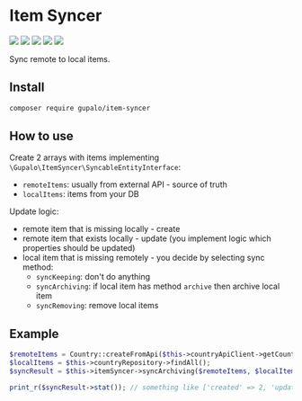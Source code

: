 Item Syncer
===========

[![](http://poser.pugx.org/gupalo/item-syncer/version)](https://packagist.org/packages/gupalo/item-syncer)
[![](http://poser.pugx.org/gupalo/item-syncer/require/php)](https://packagist.org/packages/gupalo/item-syncer)
[![](https://img.shields.io/packagist/dt/gupalo/item-syncer)](https://packagist.org/packages/gupalo/item-syncer)
![](https://img.shields.io/github/last-commit/gupalo/item-syncer/main)
![](https://img.shields.io/github/actions/workflow/status/gupalo/item-syncer/test.yaml?branch=main)

Sync remote to local items.

## Install

```bash
composer require gupalo/item-syncer
```

## How to use

Create 2 arrays with items implementing `\Gupalo\ItemSyncer\SyncableEntityInterface`:

* `remoteItems`: usually from external API - source of truth
* `localItems`: items from your DB

Update logic:

* remote item that is missing locally - create
* remote item that exists locally - update (you implement logic which properties should be updated)
* local item that is missing remotely - you decide by selecting sync method:
  * `syncKeeping`: don't do anything
  * `syncArchiving`: if local item has method `archive` then archive local item
  * `syncRemoving`: remove local items

## Example

```php
$remoteItems = Country::createFromApi($this->countryApiClient->getCountries());
$localItems = $this->countryRepository->findAll();
$syncResult = $this->itemSyncer->syncArchiving($remoteItems, $localItems);

print_r($syncResult->stat()); // something like ['created' => 2, 'updated' => 180]
```
